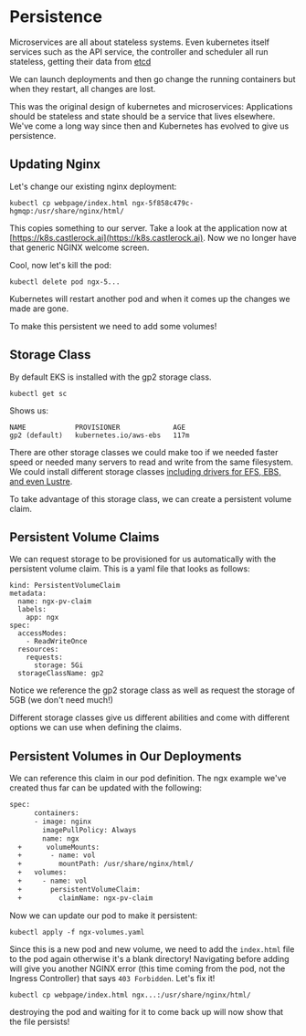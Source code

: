 # Persistence

Microservices are all about stateless systems.  Even kubernetes itself services such as the API service, the controller and scheduler all run stateless, getting their data from [etcd](https://etcd.io)

We can launch deployments and then go change the running containers but when they restart, all changes are lost. 

This was the original design of kubernetes and microservices:  Applications should be stateless and state should be a service that lives elsewhere.  We've come a long way since then and Kubernetes has evolved to give us persistence.  

## Updating Nginx

Let's change our existing nginx deployment: 

```
kubectl cp webpage/index.html ngx-5f858c479c-hgmqp:/usr/share/nginx/html/
```
This copies something to our server.  Take a look at the application now at [https://k8s.castlerock.ai](https://k8s.castlerock.ai). Now we no longer have that generic NGINX welcome screen. 

Cool, now let's kill the pod:

```
kubectl delete pod ngx-5...
```

Kubernetes will restart another pod and when it comes up the changes we made are gone. 

To make this persistent we need to add some volumes!

## Storage Class

By default EKS is installed with the gp2 storage class.  

```
kubectl get sc
```

Shows us: 

```
NAME            PROVISIONER             AGE
gp2 (default)   kubernetes.io/aws-ebs   117m
```
There are other storage classes we could make too if we needed faster speed or needed many servers to read and write from the same filesystem. We could install different storage classes [including drivers for EFS, EBS, and even Lustre](https://docs.aws.amazon.com/eks/latest/userguide/storage.html).

To take advantage of this storage class, we can create a persistent volume claim. 

## Persistent Volume Claims

We can request storage to be provisioned for us automatically with the persistent volume claim.  This is a yaml file that looks as follows: 

```
kind: PersistentVolumeClaim
metadata:
  name: ngx-pv-claim
  labels:
    app: ngx
spec:
  accessModes:
    - ReadWriteOnce
  resources:
    requests:
      storage: 5Gi
  storageClassName: gp2
```

Notice we reference the gp2 storage class as well as request the storage of 5GB (we don't need much!)

Different storage classes give us different abilities and come with different options we can use when defining the claims. 

## Persistent Volumes in Our Deployments

We can reference this claim in our pod definition.  The ngx example we've created thus far can be updated with the following: 

```diff
spec:
      containers:
      - image: nginx
        imagePullPolicy: Always
        name: ngx
  +      volumeMounts:
  +       - name: vol
  +         mountPath: /usr/share/nginx/html/
  +   volumes:
  +     - name: vol
  +       persistentVolumeClaim:
  +         claimName: ngx-pv-claim
```
Now we can update our pod to make it persistent: 

```
kubectl apply -f ngx-volumes.yaml
```

Since this is a new pod and new volume, we need to add the `index.html` file to the pod again otherwise it's a blank directory!  Navigating before adding will give you another NGINX error (this time coming from the pod, not the Ingress Controller) that says `403 Forbidden`.  Let's fix it!

```
kubectl cp webpage/index.html ngx...:/usr/share/nginx/html/
```

destroying the pod and waiting for it to come back up will now show that the file persists!
